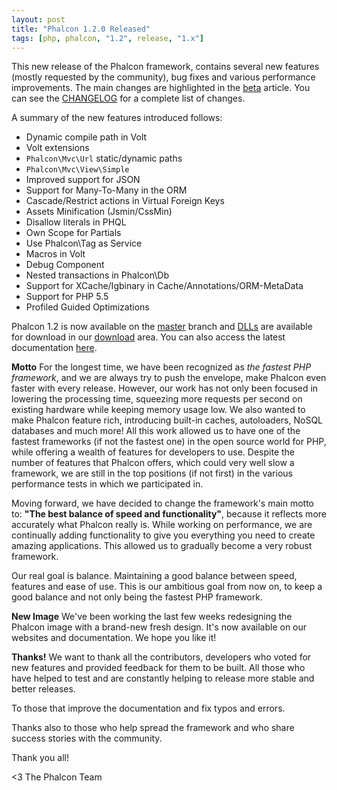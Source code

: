 ```yaml
---
layout: post
title: "Phalcon 1.2.0 Released"
tags: [php, phalcon, "1.2", release, "1.x"]
---
```


This new release of the Phalcon framework, contains several new features (mostly requested by the community), bug fixes and various performance improvements. The main changes are highlighted in the [beta](https://blog.phalconphp.com/post/phalcon-1-2-beta-1-released) article. You can see the [CHANGELOG](https://github.com/phalcon/cphalcon/blob/1.2.0/CHANGELOG) for a complete list of changes.

A summary of the new features introduced follows:

<!--more-->
- Dynamic compile path in Volt
- Volt extensions
- `Phalcon\Mvc\Url` static/dynamic paths
- `Phalcon\Mvc\View\Simple`
- Improved support for JSON
- Support for Many-To-Many in the ORM
- Cascade/Restrict actions in Virtual Foreign Keys
- Assets Minification (Jsmin/CssMin)
- Disallow literals in PHQL
- Own Scope for Partials
- Use Phalcon\\Tag as Service
- Macros in Volt
- Debug Component
- Nested transactions in Phalcon\\Db
- Support for XCache/Igbinary in Cache/Annotations/ORM-MetaData
- Support for PHP 5.5
- Profiled Guided Optimizations

Phalcon 1.2 is now available on the [master](https://github.com/phalcon/cphalcon) branch and [DLLs](https://phalconphp.com/download/windows) are available for download in our [download](https://phalconphp.com/download/windows) area. You can also access the latest documentation [here](https://docs.phalconphp.com/latest/en/index).

**Motto**
For the longest time, we have been recognized as *the fastest PHP framework*, and we are always try to push the envelope, make Phalcon even faster with every release. However, our work has not only been focused in lowering the processing time, squeezing more requests per second on existing hardware while keeping memory usage low. We also wanted to make Phalcon feature rich, introducing built-in caches, autoloaders, NoSQL databases and much more! All this work allowed us to have one of the fastest frameworks (if not the fastest one) in the open source world for PHP, while offering a wealth of features for developers to use. Despite the number of features that Phalcon offers, which could very well slow a framework, we are still in the top positions (if not first) in the various performance tests in which we participated in.

Moving forward, we have decided to change the framework's main motto to: **"The best balance of speed and functionality"**, because it reflects more accurately what Phalcon really is. While working on performance, we are continually adding functionality to give you everything you need to create amazing applications. This allowed us to gradually become a very robust framework.

Our real goal is balance. Maintaining a good balance between speed, features and ease of use. This is our ambitious goal from now on, to keep a good balance and not only being the fastest PHP framework.

**New Image**
We've been working the last few weeks redesigning the Phalcon image with a brand-new fresh design. It's now available on our websites and documentation. We hope you like it!

**Thanks!**
We want to thank all the contributors, developers who voted for new features and provided feedback for them to be built. All those who have helped to test and are constantly helping to release more stable and better releases.

To those that improve the documentation and fix typos and errors.

Thanks also to those who help spread the framework and who share success stories with the community.

Thank you all!


<3 The Phalcon Team
